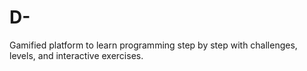 # D-
Gamified platform to learn programming step by step with challenges, levels, and interactive exercises.
